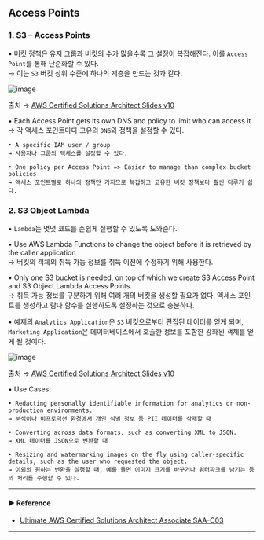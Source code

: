 ## Access Points
### 1. S3 – Access Points
• 버킷 정책은 유저 그룹과 버킷의 수가 많을수록 그 설정이 복잡해진다. 이를 `Access Point`를 통해 단순화할 수 있다.  
→ 이는 `S3` 버킷 상위 수준에 하나의 계층을 만드는 것과 같다.

![image](https://user-images.githubusercontent.com/97398071/235292889-4c478ade-8645-4514-9da4-f62e0ae3b21e.png)

출처 → [AWS Certified Solutions Architect Slides v10](https://courses.datacumulus.com/downloads/certified-solutions-architect-pn9/)

• Each Access Point gets its own DNS and policy to limit who can access it  
→ 각 액세스 포인트마다 고유의 `DNS`와 정책을 설정할 수 있다.
~~~
• A specific IAM user / group
→ 사용자나 그룹의 액세스를 설정할 수 있다.

• One policy per Access Point => Easier to manage than complex bucket policies
→ 액세스 포인트별로 하나의 정책만 가지므로 복잡하고 고유한 버킷 정책보다 훨씬 다루기 쉽다.
~~~

### 2. S3 Object Lambda
• `Lambda`는 몇몇 코드를 손쉽게 실행할 수 있도록 도와준다.

• Use AWS Lambda Functions to change the object before it is retrieved by the caller application  
→ 버킷의 객체의 취득 가능 정보를 취득 이전에 수정하기 위해 사용한다.

• Only one S3 bucket is needed, on top of which we create S3 Access Point and S3 Object Lambda Access Points.  
→ 취득 가능 정보를 구분하기 위해 여러 개의 버킷을 생성할 필요가 없다. 액세스 포인트를 생성하고 람다 함수를 실행하도록 설정하는 것으로 충분하다.

• 예제의 `Analytics Application`은 `S3` 버킷으로부터 편집된 데이터를 얻게 되며, `Marketing Application`은 데이터베이스에서 호출한 정보를 포함한 강화된 객체를 얻게 될 것이다.

![image](https://user-images.githubusercontent.com/97398071/235293000-2c451fd6-e20e-4e4e-aef4-84ff0cafaa00.png)

출처 → [AWS Certified Solutions Architect Slides v10](https://courses.datacumulus.com/downloads/certified-solutions-architect-pn9/)

• Use Cases:
~~~
• Redacting personally identifiable information for analytics or non- production environments.
→ 분석이나 비프로덕션 환경에서 개인 식별 정보 등 PII 데이터를 삭제할 때

• Converting across data formats, such as converting XML to JSON.
→ XML 데이터를 JSON으로 변환할 때

• Resizing and watermarking images on the fly using caller-specific details, such as the user who requested the object.
→ 이외의 원하는 변환을 실행할 때, 예를 들면 이미지 크기를 바꾸거나 워터파크를 남기는 등의 처리를 수행할 수 있다.
~~~

---
#### ▶ Reference
- [Ultimate AWS Certified Solutions Architect Associate SAA-C03](https://www.udemy.com/course/aws-certified-solutions-architect-associate-saa-c03/)
---
